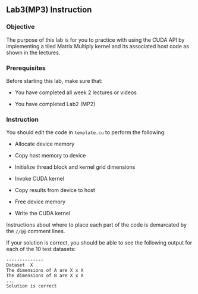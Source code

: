 ## Lab3(MP3) Instruction

### Objective

The purpose of this lab is for you to practice with using the CUDA API by implementing a tiled Matrix Multiply kernel and its associated host code as shown in the lectures.

### Prerequisites

Before starting this lab, make sure that:

* You have completed all week 2 lectures or videos

* You have completed Lab2 (MP2)

### Instruction

You should edit the code in `template.cu` to perform the following:

* Allocate device memory

* Copy host memory to device

* Initialize thread block and kernel grid dimensions

* Invoke CUDA kernel

* Copy results from device to host

* Free device memory

* Write the CUDA kernel

Instructions about where to place each part of the code is
demarcated by the `//@@` comment lines.

If your solution is correct, you should be able to see the 
following output for each of the 10 test datasets:
```
--------------
Dataset  X
The dimensions of A are X x X
The dimensions of B are X x X
...
Solution is correct
```

